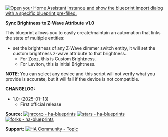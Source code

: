 [![Open your Home Assistant instance and show the blueprint import dialog with a specific blueprint pre-filled.](https://my.home-assistant.io/badges/blueprint_import.svg)](https://my.home-assistant.io/redirect/blueprint_import/?blueprint_url=https%3A%2F%2Fraw.githubusercontent.com%2Fjnrcorp%2Fha-blueprints%2Fmain%2Fsync-custom-brightness%2Fha-blueprint-sync-custom-brightness.yaml)

**Sync Brightness to Z-Wave Attribute v1.0**

This blueprint allows you to easily create/maintain an automation that links the state of multiple entities:
  - set the brightness of any Z-Wave dimmer switch entity, it will set the custom brightness z-wave attribute to that brightness.
    - For Zooz, this is Custom Brightness.
    - For Leviton, this is Initial Brightness.

**NOTE**: You can select any device and this script will not verify what you provide is accurate, but it will fail if the device is not compatible.

**CHANGELOG:**
  - 1.0: (2025-01-13)
    - First official release

**Source:**
[![jnrcorp - ha-blueprints](https://img.shields.io/static/v1?label=jnrcorp&message=ha-blueprints&color=blue&logo=github)](https://github.com/jnrcorp/ha-blueprints/blob/main/ha-blueprint-sync-custom-brightness.yaml "Go to GitHub repo") [![stars - ha-blueprints](https://img.shields.io/github/stars/jnrcorp/ha-blueprints?style=social)](https://github.com/jnrcorp/ha-blueprints) [![forks - ha-blueprints](https://img.shields.io/github/forks/jnrcorp/ha-blueprints?style=social)](https://github.com/jnrcorp/ha-blueprints)

**Support:**
[![HA Community - Topic](https://img.shields.io/static/v1?label=HA+Community&message=Topic&color=2ea44f&logo=home-assistant)](https://community.home-assistant.io/t/keep-z-wave-brightness-in-sync-w-configuration-property/828089?u=jnrcorp)

